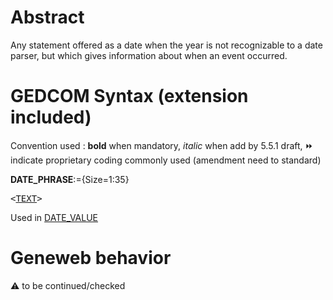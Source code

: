 ﻿# Abstract
Any statement offered as a date when the year is not recognizable to a date parser, but which gives
information about when an event occurred.


# GEDCOM Syntax (extension included)
Convention used : **bold** when mandatory, _italic_ when add by 5.5.1 draft, &#x23E9; indicate proprietary coding commonly used (amendment need to standard)<br />

**DATE_PHRASE**:={Size=1:35}
<pre>
&lt;<a href=Ged.TEXT.md>TEXT</a>&gt;
</pre>
Used in <a href=Ged.DATE_VALUE.md>DATE_VALUE</a><br />

# Geneweb behavior


:warning: to be continued/checked

